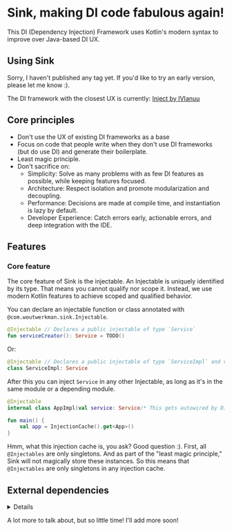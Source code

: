# Sink, making DI code fabulous again!

This DI (Dependency Injection) Framework uses Kotlin's modern syntax to improve over Java-based DI UX.

## Using Sink

Sorry, I haven't published any tag yet. If you'd like to try an early version, please let me know :).

The DI framework with the closest UX is currently: [Inject by IVIanuu](https://github.com/IVIanuu/injekt)

## Core principles

 - Don't use the UX of existing DI frameworks as a base
 - Focus on code that people write when they don't use DI frameworks (but do use DI) and generate their boilerplate.
 - Least magic principle.
 - Don't sacrifice on:
   - Simplicity: Solve as many problems with as few DI features as possible, while keeping features focused.
   - Architecture: Respect isolation and promote modularization and decoupling.
   - Performance: Decisions are made at compile time, and instantiation is lazy by default.
   - Developer Experience: Catch errors early, actionable errors, and deep integration with the IDE.

## Features

### Core feature

The core feature of Sink is the injectable.
An Injectable is uniquely identified by its type.
That means you cannot qualify nor scope it.
Instead, we use modern Kotlin features to achieve scoped and qualified behavior.

You can declare an injectable function or class annotated with `@com.woutwerkman.sink.Injectable`.
```kt
@Injectable // Declares a public injectable of type `Service`
fun serviceCreator(): Service = TODO()
```
Or:
```kt
@Injectable // Declares a public injectable of type `ServiceImpl` and via supertype `Service`
class ServiceImpl: Service
```
After this you can inject `Service` in any other Injectable, as long as it's in the same module or a depending module.
```kt
@Injectable
internal class AppImpl(val service: Service/* This gets autowired by DI framework */): App

fun main() {
    val app = InjectionCache().get<App>()
}
```
Hmm, what this injection cache is, you ask?
Good question :). First, all `@Injectables` are only singletons.
And as part of the "least magic principle," Sink will not magically store these instances.
So this means that `@Injectables` are only singletons in any injection cache.

## External dependencies

<details>

It's common for dependencies to be satisfied inside the module or from dependencies of the module.
But sometimes a dependency is **intentionally** left to be implemented by depending modules.

In short:

> If your module **must not** decide which injectable to use for a dependency,
> then it can be left up to whoever uses your module.

This is an important feature for modularization and decoupling.

### How to declare an external dependency

You don’t need to mark something as external — in fact, you **can’t** (yet).
External dependencies are **implicitly** identified when a dependency cannot be resolved within the same module.
If it’s resolvable inside the module, it’s considered internal (aka, an implementation detail); if not, it’s external.

**IDE tooling** will make it easy to spot external dependencies directly in your editor.

### Example

```kt
// Module: repositories
@Injectable
class UserRepository(
    dataSource: DataSource, // This dependency can’t be resolved inside this module, Sink treats it as external.
) {
    // repository implementation — doesn't care whether DataSource is MySQL/Postgres/etc.
}

fun main() {
    // Must pass DataSource explicitly because this module doesn't know its implementation
    val repo = InjectionCache().get<UserRepository>(object : DataSource { /* ... */ })
}
```

Contrast that with the app module

```kt
// Module: mySqlDataSource
@Injectable
class MySqlDataSource : DataSource {
    // MySQL-specific implementation
}

// Module: app (depends on repositories and mySqlDataSource)

// This module knows an injectable for DataSource! Otherwise, DataSource would've been an external dependency of App
@Injectable
class App(userRepository: UserRepository)

fun main() {
    // Here, DataSource is resolved automatically via MySqlDataSource
    val app = InjectionCache().get<App>()
}
```
</details>

A lot more to talk about, but so little time! I'll add more soon!

[//]: # (TODO: Add more)